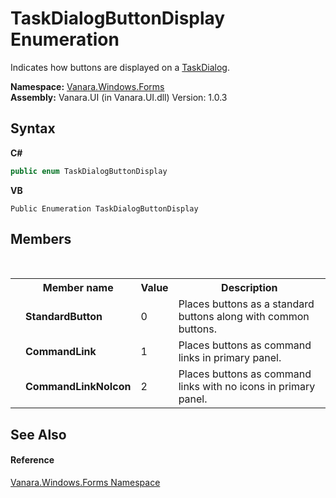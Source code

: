 # TaskDialogButtonDisplay Enumeration
 

Indicates how buttons are displayed on a <a href="0e4976bb-9701-b107-c589-9d00dabbbae0">TaskDialog</a>.

**Namespace:**&nbsp;<a href="c580cf52-4028-70db-28d0-f9b1abc03861">Vanara.Windows.Forms</a><br />**Assembly:**&nbsp;Vanara.UI (in Vanara.UI.dll) Version: 1.0.3

## Syntax

**C#**<br />
``` C#
public enum TaskDialogButtonDisplay
```

**VB**<br />
``` VB
Public Enumeration TaskDialogButtonDisplay
```


## Members
&nbsp;<table><tr><th></th><th>Member name</th><th>Value</th><th>Description</th></tr><tr><td /><td target="F:Vanara.Windows.Forms.TaskDialogButtonDisplay.StandardButton">**StandardButton**</td><td>0</td><td>Places buttons as a standard buttons along with common buttons.</td></tr><tr><td /><td target="F:Vanara.Windows.Forms.TaskDialogButtonDisplay.CommandLink">**CommandLink**</td><td>1</td><td>Places buttons as command links in primary panel.</td></tr><tr><td /><td target="F:Vanara.Windows.Forms.TaskDialogButtonDisplay.CommandLinkNoIcon">**CommandLinkNoIcon**</td><td>2</td><td>Places buttons as command links with no icons in primary panel.</td></tr></table>

## See Also


#### Reference
<a href="c580cf52-4028-70db-28d0-f9b1abc03861">Vanara.Windows.Forms Namespace</a><br />